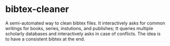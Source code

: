 # bibtex-cleaner

A semi-automated way to clean bibtex files. It interactively asks for common writings for books, series, instutions, and publishes;
tt queries multiple scholarly databases and interactively asks in case of conflicts. The idea is to have a consistent bibtex at the
end.
